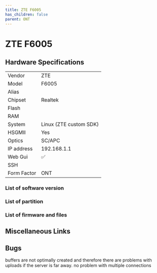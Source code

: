 ```yaml
---
title: ZTE F6005 
has_children: false
parent: ONT
---
```


# ZTE F6005

## Hardware Specifications

|          |               |
|----------|---------------|
| Vendor   | ZTE        |
| Model    | F6005      |
| Alias | |
| Chipset  | Realtek |
| Flash |  |
| RAM |   |
| System | Linux (ZTE custom SDK)  |
| HSGMII | Yes |
| Optics | SC/APC |
| IP address | 192.168.1.1  |
| Web Gui | ✅   |
| SSH | |
| Form Factor | ONT |


### List of software version
### List of partition
### List of firmware and files
## Miscellaneous Links

## Bugs

buffers are not optimally created and therefore there are problems with uploads if the server is far away. no problem with multiple connections
